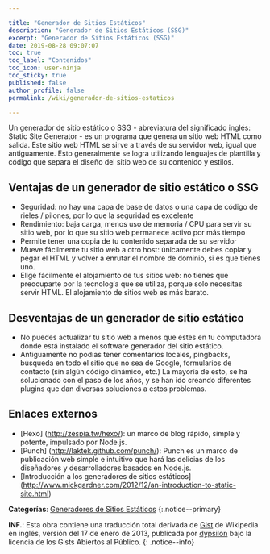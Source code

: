 ```yaml
---

title: "Generador de Sitios Estáticos"
description: "Generador de Sitios Estáticos (SSG)"
excerpt: "Generador de Sitios Estáticos (SSG)"
date: 2019-08-28 09:07:07
toc: true
toc_label: "Contenidos"
toc_icon: user-ninja
toc_sticky: true
published: false
author_profile: false
permalink: /wiki/generador-de-sitios-estaticos

---
```

Un generador de sitio estático o SSG - abreviatura del significado inglés: Static Site Generator - es un programa que genera un sitio web HTML como salida. Este sitio web HTML se sirve a través de su servidor web, igual que antiguamente. Esto generalmente se logra utilizando lenguajes de plantilla y código que separa el diseño del sitio web de su contenido y estilos.

## Ventajas de un generador de sitio estático o SSG

- Seguridad: no hay una capa de base de datos o una capa de código de rieles / pilones, por lo que la seguridad es excelente
- Rendimiento: baja carga, menos uso de memoria / CPU para servir su sitio web, por lo que su sitio web permanece activo por más tiempo
- Permite tener una copia de tu contenido separada de su servidor
- Mueve fácilmente tu sitio web a otro host: únicamente debes copiar y pegar el HTML y volver a enrutar el nombre de dominio, si es que tienes uno.
- Elige fácilmente el alojamiento de tus sitios web: no tienes que preocuparte por la tecnología que se utiliza, porque solo necesitas servir HTML. El alojamiento de sitios web es más barato.

## Desventajas de un generador de sitio estático

- No puedes actualizar tu sitio web a menos que estes en tu computadora donde está instalado el software generador del sitio estático.
- Antiguamente no podías tener comentarios locales, pingbacks, búsqueda en todo el sitio que no sea de Google, formularios de contacto (sin algún código dinámico, etc.) La mayoría de esto, se ha solucionado con el paso de los años, y se han ido creando diferentes plugins que dan diversas soluciones a estos problemas.

## Enlaces externos

- [Hexo] (http://zespia.tw/hexo/): un marco de blog rápido, simple y potente, impulsado por Node.js.
- [Punch] (http://laktek.github.com/punch/): Punch es un marco de publicación web simple e intuitivo que hará las delicias de los diseñadores y desarrolladores basados en Node.js.
- [Introducción a los generadores de sitios estáticos] (http://www.mickgardner.com/2012/12/an-introduction-to-static-site.html)

**Categorías**: [Generadores de Sitios Estáticos](/generadores-de-sitios-estaticos)
{:.notice--primary}

**INF.**: Esta obra contiene una traducción total derivada de [Gist](https://gist.github.com/dypsilon/4552696) de Wikipedia en inglés, versión del 17 de enero de 2013, publicada por [dypsilon](https://gist.github.com/dypsilon) bajo la licencia de los Gists Abiertos al Público.
{: .notice--info}
<!-- > Fuente: <a href="https://en.wikipedia.org/wiki/Static_web_page" rel="nofollow">Wikipedia</a> -->
<!-- https://wiki.python.org/moin/StaticSiteGenerator -->